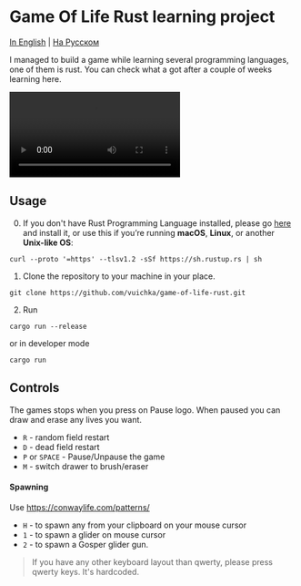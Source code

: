 # Game Of Life Rust learning project

[In English](README.md) | [На Русском](/src/static/ruREADME.md)

I managed to build a game while learning several programming languages, one of them is rust. You can check what a got after a couple of weeks learning here.

![demo](/src/static/democ.mp4)

## Usage 

0. If you don't have Rust Programming Language installed, please go [here](https://www.rust-lang.org/tools/install) and install it, or use this if you’re running **macOS**, **Linux**, or another **Unix-like OS**:
```shell
curl --proto '=https' --tlsv1.2 -sSf https://sh.rustup.rs | sh
```

1. Clone the repository to your machine in your place.
```shell
git clone https://github.com/vuichka/game-of-life-rust.git
```

2. Run
```shell
cargo run --release
```

or in developer mode
```shell
cargo run
```

## Controls
The games stops when you press on Pause logo. When paused you can draw and erase any lives you want.

- `R` - random field restart
- `D` - dead field restart
- `P` or `SPACE` - Pause/Unpause the game
- `M` - switch drawer to brush/eraser

#### Spawning

Use https://conwaylife.com/patterns/

- `H` - to spawn any from your clipboard on your mouse cursor
- `1` - to spawn a glider on mouse cursor
- `2` - to spawn a Gosper glider gun.

> If you have any other keyboard layout than qwerty, please press qwerty keys. It's hardcoded.
